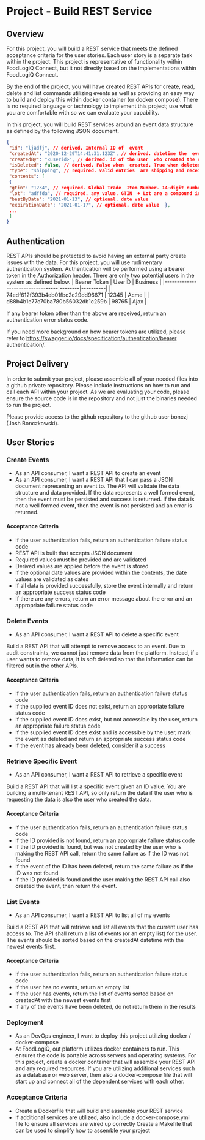 # Project - Build REST Service 
## Overview 

For this project, you will build a REST service that meets the defined acceptance criteria for the user stories. Each user story is a separate task  within the project. This project is representative of functionality within FoodLogiQ Connect, but it not directly based on the implementations within  FoodLogiQ Connect. 

By the end of the project, you will have created REST APIs for create, read, delete and list commands utilizing events as well as providing an  easy way to build and deploy this within docker container (or docker compose). There is no required language or technology to implement this  project; use what you are comfortable with so we can evaluate your capability. 

In this project, you will build REST services around an event data structure as defined by the following JSON document. 
```json
{ 
 "id": "ljadfj", // derived. Internal ID of  event 
 "createdAt": "2020-12-29T14:41:31.123Z", // derived. datetime the  event is created 
 "createdBy": "<userid>", // derived. id of the user  who created the event 
 "isDeleted": false, // derived. False when  created. True when deleted. 
 "type": "shipping", // required. valid entries  are shipping and receiving 
 "contents": [ 
 { 
 "gtin": "1234", // required. Global Trade  Item Number. 14-digit number. 
 "lot": "adffda", // required. any value. GTIN  + Lot are a compound identifier 
 "bestByDate": "2021-01-13", // optional. date value
 "expirationDate": "2021-01-17", // optional. date value  }, 
 ... 
 ] 
}
```

## Authentication 
REST APIs should be protected to avoid having an external party create issues with the data. For this project, you will use rudimentary  authentication system. Authentication will be performed using a bearer token in the Authorization header. There are only two potential users in  the system as defined below. 
| Bearer Token                     | UserID | Business |
|----------------------------------|--------|----------|
| 74edf612f393b4eb01fbc2c29dd96671 | 12345  | Acme     |
| d88b4b1e77c70ba780b56032db1c259b | 98765  | Ajax     |

If any bearer token other than the above are received, return an authentication error status code. 

If you need more background on how bearer tokens are utilized, please refer to https://swagger.io/docs/specification/authentication/bearer authentication/.

## Project Delivery 
In order to submit your project, please assemble all of your needed files into a github private repository. Please include instructions on how to  run and call each API within your project. As we are evaluating your code, please ensure the source code is in the repository and not just the  binaries needed to run the project. 

Please provide access to the github repository to the github user bonczj (Josh Bonczkowski). 

## User Stories 

### Create Events
- As an API consumer, I want a REST API to create an event 
- As an API consumer, I want a REST API that I can pass a JSON document representing an event to. The API will validate the data structure and  data provided. If the data represents a well formed event, then the event must be persisted and success is returned. If the data is not a well  formed event, then the event is not persisted and an error is returned. 

#### Acceptance Criteria 
- If the user authentication fails, return an authentication failure status code 
- REST API is built that accepts JSON document 
- Required values must be provided and are validated 
- Derived values are applied before the event is stored 
- If the optional date values are provided within the contents, the date values are validated as dates 
- If all data is provided successfully, store the event internally and return an appropriate success status code 
- If there are any errors, return an error message about the error and an appropriate failure status code 

### Delete Events
- As an API consumer, I want a REST API to delete a specific event 

Build a REST API that will attempt to remove access to an event. Due to audit constraints, we cannot just remove data from the platform. Instead, if a user wants to remove data, it is soft deleted so that the information can be filtered out in the other APIs. 

#### Acceptance Criteria 
- If the user authentication fails, return an authentication failure status code 
- If the supplied event ID does not exist, return an appropriate failure status code 
- If the supplied event ID does exist, but not accessible by the user, return an appropriate failure status code 
- If the supplied event ID does exist and is accessible by the user, mark the event as deleted and return an appropriate success status  code 
- If the event has already been deleted, consider it a success 

### Retrieve Specific Event
- As an API consumer, I want a REST API to retrieve a specific event 

Build a REST API that will list a specific event given an ID value. You are building a multi-tenant REST API, so only return the data if the user  who is requesting the data is also the user who created the data. 

#### Acceptance Criteria 
- If the user authentication fails, return an authentication failure status code 
- If the ID provided is not found, return an appropriate failure status code 
- If the ID provided is found, but was not created by the user who is making the REST API call, return the same failure as if the ID was not  found 
- If the event of the ID has been deleted, return the same failure as if the ID was not found 
- If the ID provided is found and the user making the REST API call also created the event, then return the event. 

### List Events
- As an API consumer, I want a REST API to list all of my events 

Build a REST API that will retrieve and list all events that the current user has access to. The API shall return a list of events (or an empty list) for  the user. The events should be sorted based on the createdAt datetime with the newest events first.

#### Acceptance Criteria 
- If the user authentication fails, return an authentication failure status code 
- If the user has no events, return an empty list 
- If the user has events, return the list of events sorted based on createdAt with the newest events first 
- If any of the events have been deleted, do not return them in the results 

### Deployment
- As an DevOps engineer, I want to deploy this project utilizing docker / docker-compose 
- At FoodLogiQ, out platform utilizes docker containers to run. This ensures the code is portable across servers and operating systems. For this  project, create a docker container that will assemble your REST API and any required resources. If you are utilizing additional services such as a  database or web server, then also a docker-compose file that will start up and connect all of the dependent services with each other. 

### Acceptance Criteria 
- Create a Dockerfile that will build and assemble your REST service 
- If additional services are utilized, also include a docker-compose.yml file to ensure all services are wired up correctly Create a Makefile that can be used to simplify how to assemble your project
